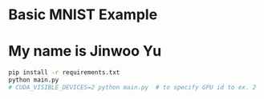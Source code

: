 
# Basic MNIST Example
# My name is Jinwoo Yu

```bash
pip install -r requirements.txt
python main.py
# CUDA_VISIBLE_DEVICES=2 python main.py  # to specify GPU id to ex. 2
```

